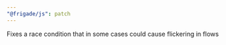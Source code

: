 ```yaml
---
"@frigade/js": patch
---
```


Fixes a race condition that in some cases could cause flickering in flows
